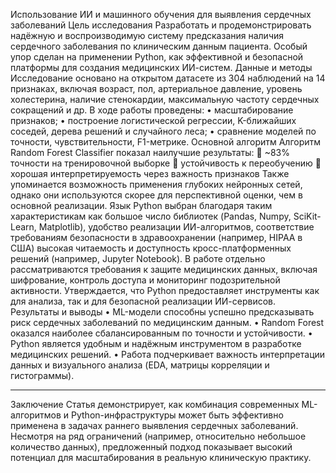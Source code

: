 Использование ИИ и машинного обучения для выявления сердечных заболеваний
Цель исследования
Разработать и продемонстрировать надёжную и воспроизводимую систему предсказания наличия сердечного заболевания по клиническим данным пациента. Особый упор сделан на применении Python, как эффективной и безопасной платформы для создания медицинских ИИ-систем.
Данные и методы
Исследование основано на открытом датасете из 304 наблюдений на 14 признаках, включая возраст, пол, артериальное давление, уровень холестерина, наличие стенокардии, максимальную частоту сердечных сокращений и др. В ходе работы проведены:
•	масштабирование признаков;
•	построение логистической регрессии, K-ближайших соседей, дерева решений и случайного леса;
•	сравнение моделей по точности, чувствительности, F1-метрике.
Основной алгоритм
Алгоритм Random Forest Classifier показал наилучшие результаты:
	~83% точности на тренировочной выборке
	устойчивость к переобучению
	хорошая интерпретируемость через важность признаков
Также упоминается возможность применения глубоких нейронных сетей, однако они используются скорее для перспективной оценки, чем в основной реализации.
Язык Python выбран благодаря таким характеристикам как большое число библиотек (Pandas, Numpy, SciKit-Learn, Matplotlib), удобство реализации ИИ-алгоритмов, соответствие требованиям безопасности в здравоохранении (например, HIPAA в США) высокая читаемость и доступность кросс-платформенных решений (например, Jupyter Notebook).
В работе отдельно рассматриваются требования к защите медицинских данных, включая шифрование, контроль доступа и мониторинг подозрительной активности. Утверждается, что Python предоставляет инструменты как для анализа, так и для безопасной реализации ИИ-сервисов.
Результаты и выводы
•	ML-модели способны успешно предсказывать риск сердечных заболеваний по медицинским данным.
•	Random Forest оказался наиболее сбалансированным по точности и устойчивости.
•	Python является удобным и надёжным инструментом в разработке медицинских решений.
•	Работа подчеркивает важность интерпретации данных и визуального анализа (EDA, матрицы корреляции и гистограммы).
________________________________________
Заключение
Статья демонстрирует, как комбинация современных ML-алгоритмов и Python-инфраструктуры может быть эффективно применена в задачах раннего выявления сердечных заболеваний. Несмотря на ряд ограничений (например, относительно небольшое количество данных), предложенный подход показывает высокий потенциал для масштабирования в реальную клиническую практику.